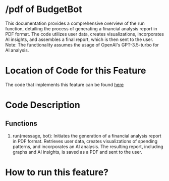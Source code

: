 # /pdf of BudgetBot
This documentation provides a comprehensive overview of the run function, detailing the process of generating a financial analysis report in PDF format. 
The code utilizes user data, creates visualizations, incorporates AI insights, and assembles a final report, which is then sent to the user. 
Note: The functionality assumes the usage of OpenAI's GPT-3.5-turbo for AI analysis.

# Location of Code for this Feature
The code that implements this feature can be found [here](https://github.com/deepr41/budget_bot/tree/main/code)

# Code Description
## Functions

1. run(message, bot): Initiates the generation of a financial analysis report in PDF format.
    Retrieves user data, creates visualizations of spending patterns, and incorporates an AI analysis.
    The resulting report, including graphs and AI insights, is saved as a PDF and sent to the user.
   
# How to run this feature?

